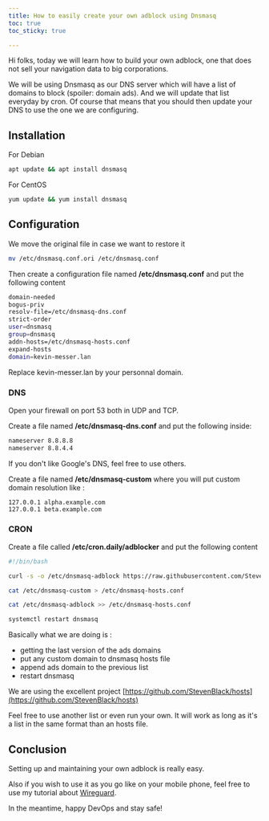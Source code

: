 ```yaml
---
title: How to easily create your own adblock using Dnsmasq
toc: true
toc_sticky: true

---
```

Hi folks, today we will learn how to build your own adblock, one that does not sell your navigation data to big corporations.

We will be using Dnsmasq as our DNS server which will have a list of domains to block (spoiler: domain ads). And we will update that list everyday by cron. Of course that means that you should then update your DNS to use the one we are configuring.

## Installation

For Debian

```bash
apt update && apt install dnsmasq
```

For CentOS

```bash
yum update && yum install dnsmasq
```

## Configuration

We move the original file in case we want to restore it

```bash
mv /etc/dnsmasq.conf.ori /etc/dnsmasq.conf
```

Then create a configuration file named **/etc/dnsmasq.conf** and put the following content

```bash
domain-needed
bogus-priv
resolv-file=/etc/dnsmasq-dns.conf
strict-order
user=dnsmasq
group=dnsmasq
addn-hosts=/etc/dnsmasq-hosts.conf
expand-hosts
domain=kevin-messer.lan
```

Replace kevin-messer.lan by your personnal domain.

### DNS

Open your firewall on port 53 both in UDP and TCP.

Create a file named **/etc/dnsmasq-dns.conf** and put the following inside:

```bash
nameserver 8.8.8.8
nameserver 8.8.4.4
```

If you don't like Google's DNS, feel free to use others.

Create a file named **/etc/dnsmasq-custom** where you will put custom domain resolution like :

    127.0.0.1 alpha.example.com
    127.0.0.1 beta.example.com

### CRON

Create a file called **/etc/cron.daily/adblocker** and put the following content

```bash
#!/bin/bash

curl -s -o /etc/dnsmasq-adblock https://raw.githubusercontent.com/StevenBlack/hosts/master/hosts

cat /etc/dnsmasq-custom > /etc/dnsmasq-hosts.conf

cat /etc/dnsmasq-adblock >> /etc/dnsmasq-hosts.conf

systemctl restart dnsmasq
```

Basically what we are doing is :

* getting the last version of the ads domains
* put any custom domain to dnsmasq hosts file
* append ads domain to the previous list
* restart dnsmasq

We are using the excellent project [https://github.com/StevenBlack/hosts](https://github.com/StevenBlack/hosts)

Feel free to use another list or even run your own. It will work as long as it's a list in the same format than an hosts file.

## Conclusion

Setting up and maintaining your own adblock is really easy.

Also if you wish to use it as you go like on your mobile phone, feel free to use my tutorial about [Wireguard](/how-to-setup-a-vpn-on-ubuntu-using-wireguard/).

In the meantime, happy DevOps  and stay safe!